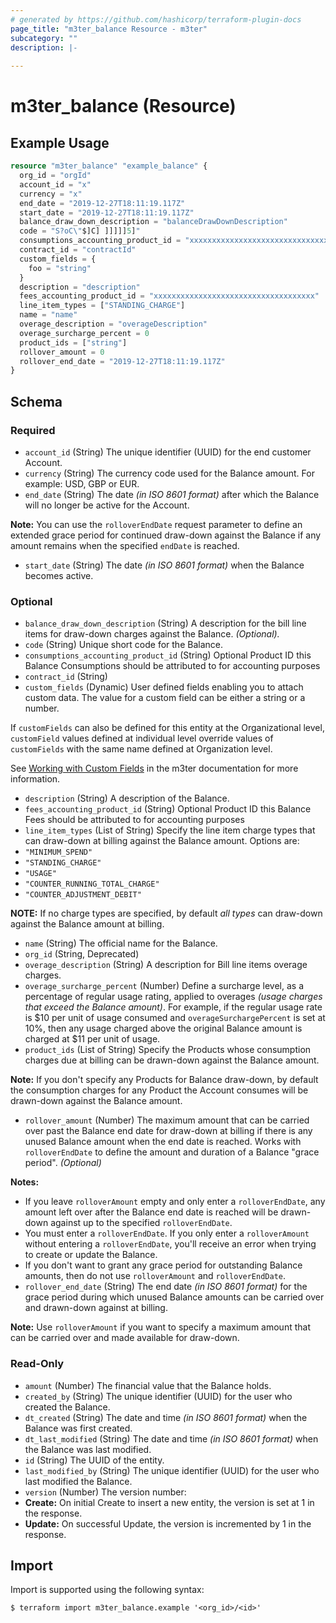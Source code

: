 ```yaml
---
# generated by https://github.com/hashicorp/terraform-plugin-docs
page_title: "m3ter_balance Resource - m3ter"
subcategory: ""
description: |-
  
---
```


# m3ter_balance (Resource)



## Example Usage

```terraform
resource "m3ter_balance" "example_balance" {
  org_id = "orgId"
  account_id = "x"
  currency = "x"
  end_date = "2019-12-27T18:11:19.117Z"
  start_date = "2019-12-27T18:11:19.117Z"
  balance_draw_down_description = "balanceDrawDownDescription"
  code = "S?oC\"$]C] ]]]]]5]"
  consumptions_accounting_product_id = "xxxxxxxxxxxxxxxxxxxxxxxxxxxxxxxxxxxx"
  contract_id = "contractId"
  custom_fields = {
    foo = "string"
  }
  description = "description"
  fees_accounting_product_id = "xxxxxxxxxxxxxxxxxxxxxxxxxxxxxxxxxxxx"
  line_item_types = ["STANDING_CHARGE"]
  name = "name"
  overage_description = "overageDescription"
  overage_surcharge_percent = 0
  product_ids = ["string"]
  rollover_amount = 0
  rollover_end_date = "2019-12-27T18:11:19.117Z"
}
```

<!-- schema generated by tfplugindocs -->
## Schema

### Required

- `account_id` (String) The unique identifier (UUID) for the end customer Account.
- `currency` (String) The currency code used for the Balance amount. For example: USD, GBP or EUR.
- `end_date` (String) The date *(in ISO 8601 format)* after which the Balance will no longer be active for the Account.

**Note:** You can use the `rolloverEndDate` request parameter to define an extended grace period for continued draw-down against the Balance if any amount remains when the specified `endDate` is reached.
- `start_date` (String) The date *(in ISO 8601 format)* when the Balance becomes active.

### Optional

- `balance_draw_down_description` (String) A description for the bill line items for draw-down charges against the Balance. *(Optional).*
- `code` (String) Unique short code for the Balance.
- `consumptions_accounting_product_id` (String) Optional Product ID this Balance Consumptions should be attributed to for accounting purposes
- `contract_id` (String)
- `custom_fields` (Dynamic) User defined fields enabling you to attach custom data. The value for a custom field can be either a string or a number.

If `customFields` can also be defined for this entity at the Organizational level, `customField` values defined at individual level override values of `customFields` with the same name defined at Organization level.

See [Working with Custom Fields](https://www.m3ter.com/docs/guides/creating-and-managing-products/working-with-custom-fields) in the m3ter documentation for more information.
- `description` (String) A description of the Balance.
- `fees_accounting_product_id` (String) Optional Product ID this Balance Fees should be attributed to for accounting purposes
- `line_item_types` (List of String) Specify the line item charge types that can draw-down at billing against the  Balance amount. Options are:
- `"MINIMUM_SPEND"`
- `"STANDING_CHARGE"`
- `"USAGE"`
- `"COUNTER_RUNNING_TOTAL_CHARGE"`
- `"COUNTER_ADJUSTMENT_DEBIT"`

**NOTE:** If no charge types are specified, by default *all types* can draw-down against the Balance amount at billing.
- `name` (String) The official name for the Balance.
- `org_id` (String, Deprecated)
- `overage_description` (String) A description for Bill line items overage charges.
- `overage_surcharge_percent` (Number) Define a surcharge level, as a percentage of regular usage rating, applied to overages *(usage charges that exceed the Balance amount)*. For example, if the regular usage rate is $10 per unit of usage consumed and `overageSurchargePercent` is set at 10%, then any usage charged above the original Balance amount is charged at $11 per unit of usage.
- `product_ids` (List of String) Specify the Products whose consumption charges due at billing can be drawn-down against the Balance amount.

**Note:** If you don't specify any Products for Balance draw-down, by default the consumption charges for any Product the Account consumes will be drawn-down against the Balance amount.
- `rollover_amount` (Number) The maximum amount that can be carried over past the Balance end date for draw-down at billing if there is any unused Balance amount when the end date is reached. Works with `rolloverEndDate` to define the amount and duration of a Balance "grace period". *(Optional)*

**Notes:**
- If you leave `rolloverAmount` empty and only enter a `rolloverEndDate`, any amount left over after the Balance end date is reached will be drawn-down against up to the specified `rolloverEndDate`.
- You must enter a `rolloverEndDate`. If you only enter a `rolloverAmount` without entering a `rolloverEndDate`, you'll receive an error when trying to create or update the Balance.
- If you don't want to grant any grace period for outstanding Balance amounts, then do not use `rolloverAmount` and `rolloverEndDate`.
- `rollover_end_date` (String) The end date *(in ISO 8601 format)* for the grace period during which unused Balance amounts can be carried over and drawn-down against at billing.

**Note:** Use `rolloverAmount` if you want to specify a maximum amount that can be carried over and made available for draw-down.

### Read-Only

- `amount` (Number) The financial value that the Balance holds.
- `created_by` (String) The unique identifier (UUID) for the user who created the Balance.
- `dt_created` (String) The date and time *(in ISO 8601 format)* when the Balance was first created.
- `dt_last_modified` (String) The date and time *(in ISO 8601 format)* when the Balance was last modified.
- `id` (String) The UUID of the entity.
- `last_modified_by` (String) The unique identifier (UUID) for the user who last modified the Balance.
- `version` (Number) The version number:
- **Create:** On initial Create to insert a new entity, the version is set at 1 in the response.
- **Update:** On successful Update, the version is incremented by 1 in the response.

## Import

Import is supported using the following syntax:

```shell
$ terraform import m3ter_balance.example '<org_id>/<id>'
```
